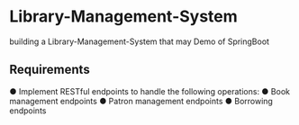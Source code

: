 # Library-Management-System
building a Library-Management-System that may Demo of SpringBoot 
## Requirements
● Implement RESTful endpoints to handle the following operations:
● Book management endpoints
● Patron management endpoints
● Borrowing endpoints 

